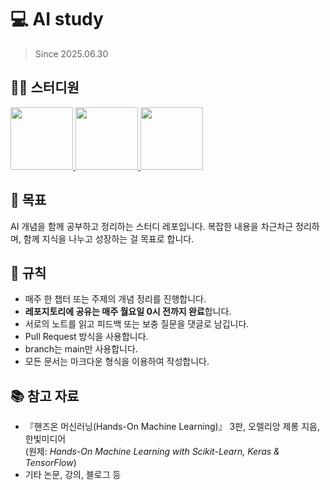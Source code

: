 # 💻 AI study 
> Since 2025.06.30

## 🙋‍♂️ 스터디원

<a href="https://github.com/Eundding">
  <img src="https://avatars.githubusercontent.com/u/104212013?v=4" width="100" />
</a>
<a href="https://github.com/chaeyeon-h">
  <img src="https://avatars.githubusercontent.com/u/102357623?v=4" width="100" />
</a>
<a href="https://github.com/mattie3e">
  <img src="https://avatars.githubusercontent.com/u/76553265?v=4" width="100" />
</a>

## 🌱 목표
AI 개념을 함께 공부하고 정리하는 스터디 레포입니다.
복잡한 내용을 차근차근 정리하며, 함께 지식을 나누고 성장하는 걸 목표로 합니다.

## 📝 규칙
- 매주 한 챕터 또는 주제의 개념 정리를 진행합니다.  
- **레포지토리에 공유는 매주 월요일 0시 전까지 완료**합니다.  
- 서로의 노트를 읽고 피드백 또는 보충 질문을 댓글로 남깁니다.
- Pull Request 방식을 사용합니다.
- branch는 main만 사용합니다.
- 모든 문서는 마크다운 형식을 이용하여 작성합니다.

## 📚 참고 자료  
- 『핸즈온 머신러닝(Hands-On Machine Learning)』 3판, 오렐리앙 제롱 지음, 한빛미디어  
  (원제: *Hands-On Machine Learning with Scikit-Learn, Keras & TensorFlow*)  
- 기타 논문, 강의, 블로그 등


